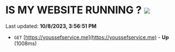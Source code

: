 # IS MY WEBSITE RUNNING ? [![](https://img.shields.io/static/v1?label=Sponsor&message=%E2%9D%A4&logo=GitHub&color=%23fe8e86)](https://github.com/sponsors/<username>)

Last updated: **10/8/2023, 3:56:51 PM**

- `GET` [https://youssefservice.me](https://youssefservice.me) - **Up** (1008ms)

